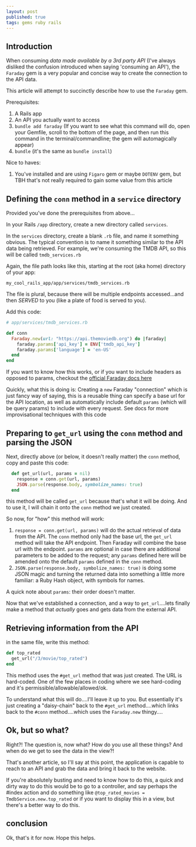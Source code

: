 ```yaml
---
layout: post
published: true
tags: gems ruby rails
---
```


## Introduction

When consuming _data made available by a 3rd party API_ (I've always disliked the confusion introduced when saying 'consuming an API'), the `Faraday` gem is a very popular and concise way to create the connection to the API data.

This article will attempt to succinctly describe how to use the `Faraday` gem.

Prerequisites:

1. A Rails app
2. An API you actually want to access
3. `bundle add faraday` (If you want to see what this command will do, open your Gemfile, scroll to the bottom of the page, and then run this command in the terminal/commandline; the gem will automagically appear)
4. `bundle` (it's the same as `bundle install`)

Nice to haves:

1. You've installed and are using `Figaro` gem or maybe `DOTENV` gem, but TBH that's not really required to gain some value from this article

## Defining the `conn` method in a `service` directory

Provided you've done the prerequisites from above...

In your Rails `/app` directory, create a new directory called `services`.

In the `services` directory, create a blank `.rb` file, and name it something obvious. The typical convention is to name it something similar to the API data being retrieved. For example, we're consuming the TMDB API, so this will be called `tmdb_services.rb`

Again, the file path looks like this, starting at the root (aka home) directory of your app:

```
my_cool_rails_app/app/services/tmdb_services.rb
```

The file is plural, because there will be multiple endpoints accessed...and then _SERVED_ to you (like a plate of food is served to you).

Add this code:

```ruby
# app/services/tmdb_services.rb

def conn
  Faraday.new(url: "https://api.themoviedb.org") do |faraday|
    faraday.params['api_key'] = ENV['tmdb_api_key']
    faraday.params['language'] = 'en-US'
  end
end
```

If you want to know how this works, or if you want to include headers as opposed to params, checkout the [official Faraday docs here](https://lostisland.github.io/faraday/usage/)

Quickly, what this is doing is: Creating a `new` Faraday "connection" which is just fancy way of saying, this is a reusable thing can specify a base url for the API location, as well as automatically include default `params` (which will be query params) to include with every request. See docs for more improvisational techniques with this code

## Preparing to `get_url` using the `conn` method and parsing the JSON

Next, directly above (or below, it doesn't really matter) the `conn` method, copy and paste this code:

```ruby
  def get_url(url, params = nil)
    response = conn.get(url, params)
    JSON.parse(response.body, symbolize_names: true)
  end
```

this method will be called `get_url` because that's what it will be doing. And to use it, I will chain it onto the `conn` method we just created.

So now, for "how" this method will work:

1. `response = conn.get(url, params)` will do the actual retrieval of data from the API. The `conn` method only had the base url, the `get_url` method will take the API endpoint. Then Faraday will combine the base url with the endpoint. `params` are optional in case there are additional parameters to be added to the request; any `params` defined here will be amended onto the default `params` defined in the `conn` method.
2. `JSON.parse(response.body, symbolize_names: true)` is doing some JSON magic and turning the returned data into something a little more familiar: a Ruby Hash object, with symbols for names.

A quick note about `params`: their order doesn't matter.

Now that we've established a connection, and a way to `get_url`....lets finally make a method that _actually_ goes and gets data from the external API.

## Retrieving information from the API

in the same file, write this method:

```ruby
def top_rated
  get_url("/3/movie/top_rated")
end
```

This method uses the `#get_url` method that was just created. The URL is hard-coded. One of the few places in coding where we see hard-coding and it's permissible/allowable/allowed/ok.

To understand what this will do....I'll leave it up to you. But essentially it's just creating a "daisy-chain" back to the `#get_url` method....which links back to the `#conn` method....which uses the `Faraday.new` thingy....

## Ok, but so what?
Right?! The question is, now what? How do you use all these things? And when do we get to see the data in the view?!

That's another article, so I'll say at this point, the application is capable to reach to an API and grab the data and bring it back to the website.

If you're absolutely busting and need to know how to do this, a quick and dirty way to do this would be to go to a controller, and say perhaps the #index action and do something like `@top_rated_movies = TmdbService.new.top_rated` or if you want to display this in a view, but there's a better way to do this.

## conclusion

Ok, that's it for now. Hope this helps.
